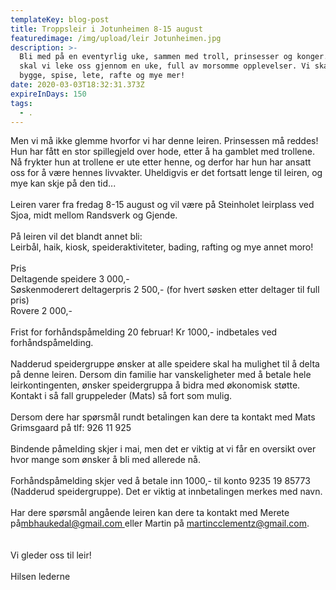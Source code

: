 ```yaml
---
templateKey: blog-post
title: Troppsleir i Jotunheimen 8-15 august
featuredimage: /img/upload/leir Jotunheimen.jpg
description: >-
  Bli med på en eventyrlig uke, sammen med troll, prinsesser og konger. Sammen
  skal vi leke oss gjennom en uke, full av morsomme opplevelser. Vi skal bade,
  bygge, spise, lete, rafte og mye mer!
date: 2020-03-03T18:32:31.373Z
expireInDays: 150
tags:
  - .
---
```

Men vi må ikke glemme hvorfor vi har denne leiren. Prinsessen må reddes! Hun har fått en stor spillegjeld over hode, etter å ha gamblet med trollene. Nå frykter hun at trollene er ute etter henne, og derfor har hun har ansatt oss for å være hennes livvakter. Uheldigvis er det fortsatt lenge til leiren, og mye kan skje på den tid...\
\
Leiren varer fra fredag 8-15 august og vil være på Steinholet leirplass ved Sjoa, midt mellom Randsverk og Gjende.\
\
På leiren vil det blandt annet bli:\
Leirbål, haik, kiosk, speideraktiviteter, bading, rafting og mye annet moro!\
\
Pris\
Deltagende speidere 3 000,-\
Søskenmoderert deltagerpris 2 500,- (for hvert søsken etter deltager til full pris)\
Rovere 2 000,-\
\
Frist for forhåndspåmelding 20 februar! Kr 1000,- indbetales ved forhåndspåmelding.\
\
Nadderud speidergruppe ønsker at alle speidere skal ha mulighet til å delta på denne leiren. Dersom din familie har vanskeligheter med å betale hele leirkontingenten, ønsker speidergruppa å bidra med økonomisk støtte. Kontakt i så fall gruppeleder (Mats) så fort som mulig.\
\
Dersom dere har spørsmål rundt betalingen kan dere ta kontakt med Mats Grimsgaard på tlf: 926 11 925\
\
Bindende påmelding skjer i mai, men det er viktig at vi får en oversikt over hvor mange som ønsker å bli med allerede nå.\
\
Forhåndspåmelding skjer ved å betale inn 1000,- til konto 9235 19 85773 (Nadderud speidergruppe). Det er viktig at innbetalingen merkes med navn.\
\
Har dere spørsmål angående leiren kan dere ta kontakt med Merete på[mbhaukedal@gmail.com ](mailto:mbhaukedal@gmail.com)eller Martin på [martincclementz@gmail.com](mailto:martincclementz@gmail.com).\
\
\
Vi gleder oss til leir!\
\
Hilsen lederne
